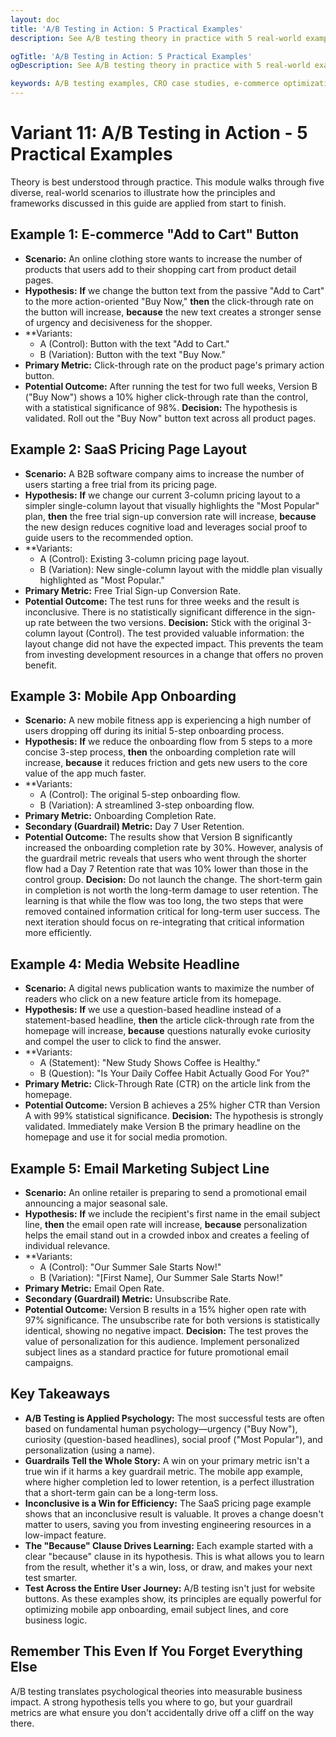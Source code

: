 ```yaml
---
layout: doc
title: 'A/B Testing in Action: 5 Practical Examples'
description: See A/B testing theory in practice with 5 real-world examples, from e-commerce buttons and SaaS pricing pages to mobile app onboarding and email subject lines.

ogTitle: 'A/B Testing in Action: 5 Practical Examples'
ogDescription: See A/B testing theory in practice with 5 real-world examples, from e-commerce buttons and SaaS pricing pages to mobile app onboarding and email subject lines.

keywords: A/B testing examples, CRO case studies, e-commerce optimization, SaaS pricing page test, mobile app onboarding, email marketing testing, product management examples
---
```

# Variant 11: A/B Testing in Action - 5 Practical Examples

Theory is best understood through practice. This module walks through five diverse, real-world scenarios to illustrate how the principles and frameworks discussed in this guide are applied from start to finish.

## Example 1: E-commerce "Add to Cart" Button

* **Scenario:** An online clothing store wants to increase the number of products that users add to their shopping cart from product detail pages.
* **Hypothesis:** **If** we change the button text from the passive "Add to Cart" to the more action-oriented "Buy Now," **then** the click-through rate on the button will increase, **because** the new text creates a stronger sense of urgency and decisiveness for the shopper.
* **Variants:
  * A (Control): Button with the text "Add to Cart."
  * B (Variation): Button with the text "Buy Now."
* **Primary Metric:** Click-through rate on the product page's primary action button.
* **Potential Outcome:** After running the test for two full weeks, Version B ("Buy Now") shows a 10% higher click-through rate than the control, with a statistical significance of 98%. **Decision:** The hypothesis is validated. Roll out the "Buy Now" button text across all product pages.

## Example 2: SaaS Pricing Page Layout

* **Scenario:** A B2B software company aims to increase the number of users starting a free trial from its pricing page.
* **Hypothesis:** **If** we change our current 3-column pricing layout to a simpler single-column layout that visually highlights the "Most Popular" plan, **then** the free trial sign-up conversion rate will increase, **because** the new design reduces cognitive load and leverages social proof to guide users to the recommended option.
* **Variants:
  * A (Control): Existing 3-column pricing page layout.
  * B (Variation): New single-column layout with the middle plan visually highlighted as "Most Popular."
* **Primary Metric:** Free Trial Sign-up Conversion Rate.
* **Potential Outcome:** The test runs for three weeks and the result is inconclusive. There is no statistically significant difference in the sign-up rate between the two versions. **Decision:** Stick with the original 3-column layout (Control). The test provided valuable information: the layout change did not have the expected impact. This prevents the team from investing development resources in a change that offers no proven benefit.

## Example 3: Mobile App Onboarding

* **Scenario:** A new mobile fitness app is experiencing a high number of users dropping off during its initial 5-step onboarding process.
* **Hypothesis:** **If** we reduce the onboarding flow from 5 steps to a more concise 3-step process, **then** the onboarding completion rate will increase, **because** it reduces friction and gets new users to the core value of the app much faster.
* **Variants:
  * A (Control): The original 5-step onboarding flow.
  * B (Variation): A streamlined 3-step onboarding flow.
* **Primary Metric:** Onboarding Completion Rate.
* **Secondary (Guardrail) Metric:** Day 7 User Retention.
* **Potential Outcome:** The results show that Version B significantly increased the onboarding completion rate by 30%. However, analysis of the guardrail metric reveals that users who went through the shorter flow had a Day 7 Retention rate that was 10% lower than those in the control group. **Decision:** Do not launch the change. The short-term gain in completion is not worth the long-term damage to user retention. The learning is that while the flow was too long, the two steps that were removed contained information critical for long-term user success. The next iteration should focus on re-integrating that critical information more efficiently.

## Example 4: Media Website Headline

* **Scenario:** A digital news publication wants to maximize the number of readers who click on a new feature article from its homepage.
* **Hypothesis:** **If** we use a question-based headline instead of a statement-based headline, **then** the article click-through rate from the homepage will increase, **because** questions naturally evoke curiosity and compel the user to click to find the answer.
* **Variants:
  * A (Statement): "New Study Shows Coffee is Healthy."
  * B (Question): "Is Your Daily Coffee Habit Actually Good For You?"
* **Primary Metric:** Click-Through Rate (CTR) on the article link from the homepage.
* **Potential Outcome:** Version B achieves a 25% higher CTR than Version A with 99% statistical significance. **Decision:** The hypothesis is strongly validated. Immediately make Version B the primary headline on the homepage and use it for social media promotion.

## Example 5: Email Marketing Subject Line

* **Scenario:** An online retailer is preparing to send a promotional email announcing a major seasonal sale.
* **Hypothesis:** **If** we include the recipient's first name in the email subject line, **then** the email open rate will increase, **because** personalization helps the email stand out in a crowded inbox and creates a feeling of individual relevance.
* **Variants:
  * A (Control): "Our Summer Sale Starts Now!"
  * B (Variation): "[First Name], Our Summer Sale Starts Now!"
* **Primary Metric:** Email Open Rate.
* **Secondary (Guardrail) Metric:** Unsubscribe Rate.
* **Potential Outcome:** Version B results in a 15% higher open rate with 97% significance. The unsubscribe rate for both versions is statistically identical, showing no negative impact. **Decision:** The test proves the value of personalization for this audience. Implement personalized subject lines as a standard practice for future promotional email campaigns.

## Key Takeaways

* **A/B Testing is Applied Psychology:** The most successful tests are often based on fundamental human psychology—urgency ("Buy Now"), curiosity (question-based headlines), social proof ("Most Popular"), and personalization (using a name).
* **Guardrails Tell the Whole Story:** A win on your primary metric isn't a true win if it harms a key guardrail metric. The mobile app example, where higher completion led to lower retention, is a perfect illustration that a short-term gain can be a long-term loss.
* **Inconclusive is a Win for Efficiency:** The SaaS pricing page example shows that an inconclusive result is valuable. It proves a change doesn't matter to users, saving you from investing engineering resources in a low-impact feature.
* **The "Because" Clause Drives Learning:** Each example started with a clear "because" clause in its hypothesis. This is what allows you to learn from the result, whether it's a win, loss, or draw, and makes your next test smarter.
* **Test Across the Entire User Journey:** A/B testing isn't just for website buttons. As these examples show, its principles are equally powerful for optimizing mobile app onboarding, email subject lines, and core business logic.

## Remember This Even If You Forget Everything Else

A/B testing translates psychological theories into measurable business impact. A strong hypothesis tells you where to go, but your guardrail metrics are what ensure you don't accidentally drive off a cliff on the way there.
